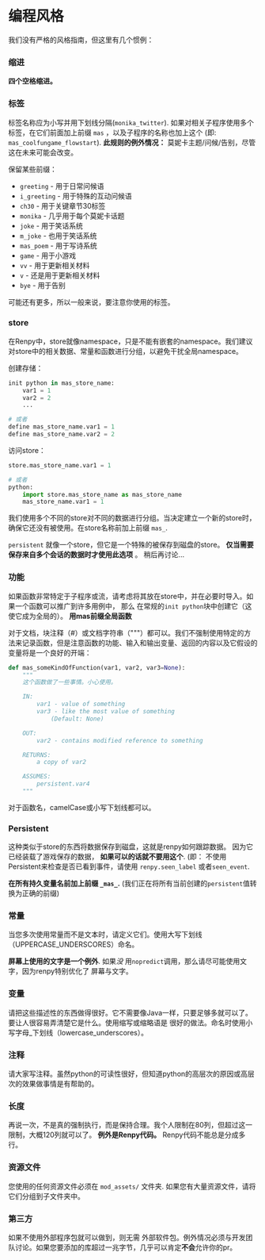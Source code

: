 # 编程风格

我们没有严格的风格指南，但这里有几个惯例：

### 缩进

**四个空格缩进。**

### 标签

标签名称应为小写并用下划线分隔(`monika_twitter`). 
如果对相关子程序使用多个标签，在它们前面加上前缀 `mas` ，以及子程序的名称也加上这个 (即: `mas_coolfungame_flowstart`). **此规则的例外情况：** 莫妮卡主题/问候/告别，尽管这在未来可能会改变。

保留某些前缀：

- `greeting` - 用于日常问候语
- `i_greeting` - 用于特殊的互动问候语
- `ch30` - 用于关键章节30标签
- `monika` - 几乎用于每个莫妮卡话题
- `joke` - 用于笑话系统
- `m_joke` - 也用于笑话系统
- `mas_poem` - 用于写诗系统
- `game` - 用于小游戏
- `vv` - 用于更新相关材料
- `v` - 还是用于更新相关材料
- `bye` - 用于告别

可能还有更多，所以一般来说，要注意你使用的标签。


### store

在Renpy中，store就像namespace，只是不能有嵌套的namespace。我们建议对store中的相关数据、常量和函数进行分组，以避免干扰全局namespace。

创建存储：
```python
init python in mas_store_name:
    var1 = 1
    var2 = 2
    ...

# 或者
define mas_store_name.var1 = 1
define mas_store_name.var2 = 2
```

访问store：
```python
store.mas_store_name.var1 = 1

# 或者
python:
    import store.mas_store_name as mas_store_name
    mas_store_name.var1 = 1
```

我们使用多个不同的store对不同的数据进行分组。当决定建立一个新的store时，确保它还没有被使用。在store名称前加上前缀 `mas_`.

`persistent` 就像一个store，但它是一个特殊的被保存到磁盘的store。
**仅当需要保存来自多个会话的数据时才使用此选项** 。
稍后再讨论...

### 功能

如果函数非常特定于子程序或流，请考虑将其放在store中，并在必要时导入。如果一个函数可以推广到许多用例中， 那么 在常规的`init python`块中创建它（这使它成为全局的）。 **用mas前缀全局函数**

对于文档，块注释（#）或文档字符串（"""）都可以。我们不强制使用特定的方法来记录函数，但是注意函数的功能、输入和输出变量、返回的内容以及它假设的变量将是一个良好的开端：

```python
def mas_someKindOfFunction(var1, var2, var3=None):
    """
    这个函数做了一些事情。小心使用。

    IN:
        var1 - value of something
        var3 - like the most value of something
            (Default: None)

    OUT:
        var2 - contains modified reference to something

    RETURNS:
        a copy of var2

    ASSUMES:
        persistent.var4 
    """
```
对于函数名，camelCase或小写下划线都可以。

### Persistent

这种类似于store的东西将数据保存到磁盘，这就是renpy如何跟踪数据。
因为它已经装载了游戏保存的数据， **如果可以的话就不要用这个**. (即： 不使用Persistent来检查是否已看到事件，请使用 `renpy.seen_label` 或者`seen_event`.

**在所有持久变量名前加上前缀 `_mas_`.** (我们正在将所有当前创建的`persistent`值转换为正确的前缀)

### 常量

当您多次使用常量而不是文本时，请定义它们。使用大写下划线（UPPERCASE_UNDERSCORES）命名。

**屏幕上使用的文字是一个例外**. 如果*没*
用`nopredict`调用，那么请尽可能使用文字，因为renpy特别优化了
屏幕与文字。

### 变量

请把这些描述性的东西做得很好。它不需要像Java一样，只要足够多就可以了。
要让人很容易弄清楚它是什么。使用缩写或缩略语是
很好的做法。命名时使用小写字母_下划线（lowercase_underscores）。

### 注释

请大家写注释。虽然python的可读性很好，但知道python的高层次的原因或高层次的效果做事情是有帮助的。

### 长度

再说一次，不是真的强制执行，而是保持合理。我个人限制在80列，但超过这一限制，大概120列就可以了。
**例外是Renpy代码。** Renpy代码不能总是分成多行。

### 资源文件

您使用的任何资源文件必须在 `mod_assets/` 文件夹. 如果您有大量资源文件，请将它们分组到子文件夹中。

### 第三方

如果不使用外部程序包就可以做到，则无需
外部软件包。例外情况必须与开发团队讨论。如果您要添加的库超过一兆字节，几乎可以肯定**不会**允许你的pr。
